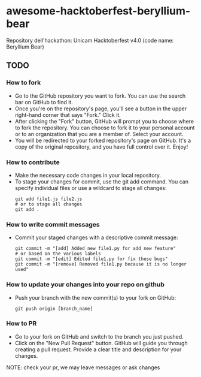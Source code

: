 # awesome-hacktoberfest-beryllium-bear
Repository dell'hackathon: Unicam Hacktoberfest v4.0 (code name: Beryllium Bear)

## TODO
### How to fork
* Go to the GitHub repository you want to fork. You can use the search bar on GitHub to find it.
* Once you're on the repository's page, you'll see a button in the upper right-hand corner that says "Fork." Click it.
* After clicking the "Fork" button, GitHub will prompt you to choose where to fork the repository. You can choose to fork it to your personal account or to an organization that you are a member of. Select your account.
* You will be redirected to your forked repository's page on GitHub. It's a copy of the original repository, and you have full control over it. Enjoy!
### How to contribute
* Make the necessary code changes in your local repository.
* To stage your changes for commit, use the git add command. You can specify individual files or use a wildcard to stage all changes:
  ```
  git add file1.js file2.js
  # or to stage all changes
  git add .
  ```
### How to write commit messages
* Commit your staged changes with a descriptive commit message:
  ```
  git commit -m "[add] Added new file1.py for add new feature"
  # or based on the various labels
  git commit -m "[edit] Edited file1.py for fix these bugs"
  git commit -m "[remove] Removed file1.py because it is no longer used"
  ```
### How to update your changes into your repo on github
* Push your branch with the new commit(s) to your fork on GitHub:
  ```
  git push origin [branch_name]
  ```
### How to PR
* Go to your fork on GitHub and switch to the branch you just pushed.
* Click on the "New Pull Request" button. GitHub will guide you through creating a pull request. Provide a clear title and description for your changes.

NOTE: check your pr, we may leave messages or ask changes
